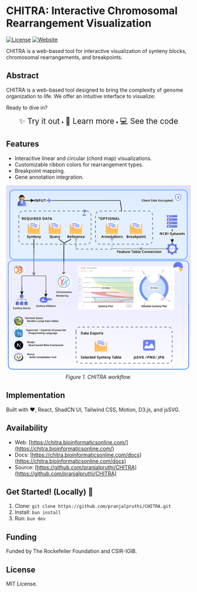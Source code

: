 # CHITRA: Interactive Chromosomal Rearrangement Visualization

[![License](https://img.shields.io/badge/License-MIT-blue.svg)](https://opensource.org/licenses/MIT)
[![Website](https://img.shields.io/website-up-down-green-red/https/chitra.bioinformaticsonline.com.svg?label=Website)](https://chitra.bioinformaticsonline.com/)

CHITRA is a web-based tool for interactive visualization of synteny blocks, chromosomal rearrangements, and breakpoints.



## Abstract

CHITRA is a web-based tool designed to bring the complexity of genome organization to life. We offer an intuitive interface to visualize:

Ready to dive in?

<div align="center">
  <a href="https://chitra.bioinformaticsonline.com/" style="font-size: 1.5em; text-decoration: none;">✨ Try it out</a>  •
  <a href="https://chitra.bioinformaticsonline.com/docs" style="font-size: 1.5em; text-decoration: none;">📖 Learn more</a>  •
  <a href="https://github.com/pranjalpruthi/CHITRA" style="font-size: 1.5em; text-decoration: none;">💻 See the code</a>
</div>

## Features

*   Interactive linear and circular (chord map) visualizations.
*   Customizable ribbon colors for rearrangement types.
*   Breakpoint mapping.
*   Gene annotation integration.

<p align="center">
  <img src="public/assets/workflow.png" alt="CHITRA Workflow" width="600">
  <br>
  <em>Figure 1. CHITRA workflow.</em>
</p>


## Implementation

Built with ❤️, React, ShadCN UI, Tailwind CSS, Motion, D3.js, and jsSVG.

## Availability

*   Web: [https://chitra.bioinformaticsonline.com/](https://chitra.bioinformaticsonline.com/)
*   Docs: [https://chitra.bioinformaticsonline.com/docs](https://chitra.bioinformaticsonline.com/docs)
*   Source: [https://github.com/pranjalpruthi/CHITRA](https://github.com/pranjalpruthi/CHITRA)

## Get Started! (Locally) 🚀

1.  Clone: `git clone https://github.com/pranjalpruthi/CHITRA.git`
2.  Install: `bun install`
3.  Run: `bun dev`



## Funding

Funded by The Rockefeller Foundation and CSIR-IGIB.

## License

MIT License.


[](https://api.visitorbadge.io/api/VisitorHit?user=pranjalpruthi&repo=github-visitors-badge&countColor=%237B1E7A)
